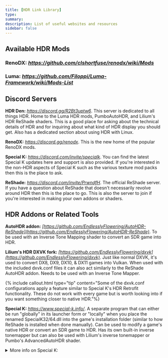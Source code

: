 ```yaml
---
title: [HDR Link Library]
type: 
summary: 
description: List of useful websites and resources
sidebar: false
---
```


## Available HDR Mods

### RenoDX: *<https://github.com/clshortfuse/renodx/wiki/Mods>*

### Luma: *<https://github.com/Filoppi/Luma-Framework/wiki/Mods-List>*

## Discord Servers

**HDR Den:** *<https://discord.gg/R2Bt3uptw6>*. This server is
dedicated to all things HDR. Home to the Luma HDR mods, PumboAutoHDR, and
Lilium's HDR ReShade shaders. This is a good place for asking about
the technical details of HDR and for inquiring about what kind of HDR
display you should get. Also has a dedicated section about using HDR with Linux.

**RenoDX:** *<https://discord.gg/renodx>*.  This is the new home of the popular RenoDX mods. 

**Special K:** *<https://discord.com/invite/specialk>*. You can
find the latest Special K updates here and support is also provided.
If you're interested in the non-HDR aspects of Special K such as the
various texture mod packs then this is the place to ask.
  
**ReShade:** *<https://discord.com/invite/PrwndfH>*.  The official ReShade server.  
If you have a question about ReShade that doesn't necessarily revolve around HDR then this is the place to go.  This is also the server to join if you're interested in making your own addons or shaders.

## HDR Addons or Related Tools

**AutoHDR addon:** *[https://github.com/EndlesslyFlowering/AutoHDR-ReShade](https://github.com/EndlesslyFlowering/AutoHDR-ReShade)*. To be used with an Inverse Tone Mapping shader to convert an SDR game into HDR. 

**Lilium's HDR DXVK fork:** *[https://github.com/EndlesslyFlowering/dxvk](https://github.com/EndlesslyFlowering/dxvk)*. Just like normal DXVK, it's used to convert DX8, DX9, DX10, & DX11 games into Vulkan. When used with the included dxvk.conf files it can also act similarly to the ReShade AutoHDR addon. Needs to be used with an Inverse Tone Mapper. 

{% include callout.html type="tip" content="Some of the dxvk.conf configurations apply a feature similar to Special K's HDR Retrofit functionality. These do not work with every game but is worth looking into if you want something closer to native HDR."%}

**Special K:** *<https://www.special-k.info/>*. A separate program that can either be run "globally"
  in its launcher form or "locally" when you place the renamed
  SpecialK32/64.dll into the game's installation folder (similar to how
  ReShade is installed when done manually). Can be used to modify a
  game's native HDR or convert an SDR game to HDR. Has its own built-in
  inverse tonemapper but can also be used with Lilium's inverse
  tonemapper or Pumbo's AdvancedAutoHDR shader.
  <details>
  <summary>More info on Special K:</summary>
	<ol>
	<ul>
    <li>Special K's pipeline remastering feature (DX11 has the most features, OpenGL & DX12 is more limited) is
    an advanced feature which allows the HDR remastering process to
    start earlier in the graphics pipeline (similar to RenoDX). In
    simple terms, it can make the final HDR output look better but isn't
    recommended for first-time users of Special K because of the
    additional steps it takes to get it configured.</li>

      <li>Special K gets updated often so I recommend changing update frequency to "Discord: (updates regularly)"
    updates. You can also grab updates from their Discord's
    nightly-builds channel.</li>

    <li>Special K is not compatible with most of Otis' camera tools but this
    will depend on the game it's being used in.</li>

    <li>Special K can also be used for much more than HDR but that's out of
    the scope of this quick overview.</li>
	</ul>
	</ol>
	</details> 

<br>

**SKIV:** (Special K Image Viewer).  Separate program that comes with Special K (you can find it within the Special K installer folder) or you can download it from the Special K Discord server.  Useful for converting HDR images to other formats and seeing details about an HDR image similar to Lilium's HDR Analysis shader. Can also act as an HDR image capture tool, though images are placed into the Windows clipboard and otherwise have to be manually saved to a specific folder; so in practice you can only take one screenshot at a time, similar to the Windows snipping tool.    

**dgVooDoo2:** *<https://dege.freeweb.hu/dgVoodoo2/dgVoodoo2/>*. Used to convert older games into DX11 or DX12. 

**Pictureflect Photo Viewer:** *<https://pictureflect.com/download>*. Useful for viewing and converting HDR images into other formats, such as JPEG with gainmap (not the same as JPEGXL). Can also do some limited editing such as crop and resize. 


## HDR Compatible Shaders


**Lilium's HDR Shaders:** *<https://github.com/EndlesslyFlowering/ReShade_HDR_shaders>*. This shader repository is a one stop shop for everything you need to diagnose and fix HDR issues.  
<details>
  <summary>Breakdown of Included Shaders:</summary>
	<ol>
	<ul>
    <li><b>HDR Analysis Tool:</b> Something you should always download if playing a game in HDR; it can provide essential information to help troubleshoot HDR issues.</li>

    <li><b>Inverse Tone Mapping:</b> Crucical when using one of the AutoHDR methods.</li>

    <li><b>SDR TRC Fix:</b> Used when playing a game in SDR with the display in HDR</li>

    <li><b>Tone Mapping:</b> Primarily used to help fix highlight blowout or lack of a peak brightness limit.</li>

    <li><b>Black Floor Fix:</b> Used to fix gamma mismatch issues</li>

    <li><b>Map SDR into HDR:</b> Maps SDR content into an HDR container.</li>

    <li><b>HDR Brightness Adjustment:</b> Can be used to adjust the overall brightness. If using the HLG Gain feature you can adjust the brightness of just the brightest areas of the screen. Unchecking the "Only increase brightness" checkbox adds a little contrast as well.</li>

    <li><b>Filmgrain:</b> Used to help fix banding issues</li> 

    <li><b>CAS and RCAS:</b> Sharpening shaders</li>
    <li><b>Test Pattern Generator:</b> HDR Test Patterns</li>
	</ul>
	</ol>
    </details>

<br>

**Pumbo's HDR Shaders:** *<https://github.com/Filoppi/PumboAutoHDR>*. Includes the AdvancedAutoHDR shader which can do both inverse tone mapping for AutoHDR solutions and tone mapping native HDR. 

**Soop's scRGB / HDR10 Converters:** *<https://github.com/smolbbsoop/smolbbsoopshaders>*. The only way to use non HDR shaders
with Native HDR or the popular RenoDX / Luma mods. There's also a radial blur shader to use when taking screenshots if that's your thing. 

- More info on how to use these can be found here: *<https://www.hdrmods.com/HDR-Shader-Order>*

**Max's Simple HDR Shaders:** *<https://github.com/MaxG2D/ReshadeSimpleHDRShaders>*. Includes the HDR Saturation, Bloom, and Motion Blur shaders. 

**ShortFuse's Shaders:** *<https://github.com/clshortfuse/reshade-shaders/tree/main/Shaders>*. 
 Includes a color temperature and filmgrain shader. 
**PotatoFury's PotatoFX:** *<https://github.com/GimleLarpes/potatoFX>*.  Includes a few different colorgrading shaders. 

## HDR Guides:

**Dio Brando's YouTube channel:** *<https://www.youtube.com/@diobrando7314>*. High quality how-to video guides. 

**Koklusz' HDR Gaming Database:** *<https://github.com/KoKlusz/HDR-Gaming-Database>*. Good resource to see if a game has any HDR issues and how to fix them.  

**How to use RenoDX with Special K:** *<https://github.com/clshortfuse/renodx/wiki/Guide:-Using-Special-K-with-RenoDX>*

**Special K Wiki**: *<https://wiki.special-k.info/>*. If you want to
  learn more about the various features Special K has to offer.

## Other Useful Resources

**PC Gaming Wiki:** *<https://www.pcgamingwiki.com/wiki/Home>*. If you
  need help finding specific information about a game, such as what API
  it uses. 

**Marty's Mods ReShade guides:** *<https://guides.martysmods.com/>*.
  Nice collection of general ReShade guides, but nothing specifically
  for HDR.

**FRAMED Screenshot Guides**: *<https://framedsc.com/basics.htm>*. If
  you're interested in learning how to take better screenshots this is a
  good place to start. Nothing specifically for HDR but still a good
  resource nonetheless.

## Recommended HDR Youtube channels:

**Dio Brando:** *<https://www.youtube.com/@diobrando7314>*.  How-to guides, HDR comparisons, and gameplay. 

**HDR Central:** *<https://www.youtube.com/@HDRCentral>*. New channel made by yours truly, CreepySasquatch, dedicated to HDR and ReShade guides. 

**TheHuntRider:** *<https://www.youtube.com/@TheHuntRider>*. HDR gameplay. 

**Gametism:** *<https://www.youtube.com/@Gametism>*. HDR gameplay, performance tests, and comparisons. 

**JDSP:** *<https://www.youtube.com/@JDSPonYT>*.  HDR gameplay, and comparisons 
